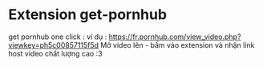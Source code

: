 # Extension get-pornhub
get pornhub one click  : ví dụ : https://fr.pornhub.com/view_video.php?viewkey=ph5c00857115f5d
Mở video lên - bấm vào extension và nhận link host video chất lượng cao :3 
